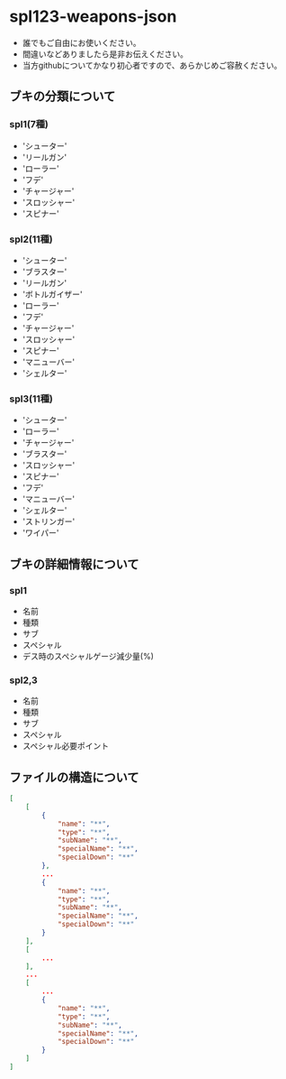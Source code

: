 # spl123-weapons-json
* 誰でもご自由にお使いください。
* 間違いなどありましたら是非お伝えください。
* 当方githubについてかなり初心者ですので、あらかじめご容赦ください。
## ブキの分類について
### spl1(7種)
* 'シューター'
* 'リールガン'
* 'ローラー'
* 'フデ'
* 'チャージャー'
* 'スロッシャー'
* 'スピナー'
### spl2(11種)
* 'シューター'
* 'ブラスター'
* 'リールガン'
* 'ボトルガイザー'
* 'ローラー'
* 'フデ'
* 'チャージャー'
* 'スロッシャー'
* 'スピナー'
* 'マニューバー'
* 'シェルター'
### spl3(11種)
* 'シューター'
* 'ローラー'
* 'チャージャー'
* 'ブラスター'
* 'スロッシャー'
* 'スピナー'
* 'フデ'
* 'マニューバー'
* 'シェルター'
* 'ストリンガー'
* 'ワイパー'

## ブキの詳細情報について
### spl1
* 名前
* 種類
* サブ
* スペシャル
* デス時のスペシャルゲージ減少量(%)

### spl2,3
* 名前
* 種類
* サブ
* スペシャル
* スペシャル必要ポイント

## ファイルの構造について
```json
[
    [
        {
            "name": "**",
            "type": "**",
            "subName": "**",
            "specialName": "**",
            "specialDown": "**"
        },
        ...
        {
            "name": "**",
            "type": "**",
            "subName": "**",
            "specialName": "**",
            "specialDown": "**"
        }
    ],
    [
        ...
    ],
    ...
    [
        ...
        {
            "name": "**",
            "type": "**",
            "subName": "**",
            "specialName": "**",
            "specialDown": "**"
        }
    ]
]
```
